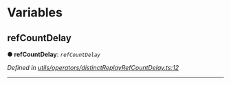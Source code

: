 

# Variables

<a id="refcountdelay"></a>

##  refCountDelay

**● refCountDelay**: *`refCountDelay`*

*Defined in [utils/operators/distinctReplayRefCountDelay.ts:12](https://github.com/paritytech/js-libs/blob/e0c2d92/packages/light.js/src/utils/operators/distinctReplayRefCountDelay.ts#L12)*

___

